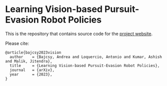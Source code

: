 # Learning Vision-based Pursuit-Evasion Robot Policies

This is the repository that contains source code for the [project website](https://abajcsy.github.io/vision-based-pursuit/).

Please cite:
```
@article{bajcsy2023vision
  author    = {Bajcsy, Andrea and Loquercio, Antonio and Kumar, Ashish and Malik, Jitendra},
  title     = {Learning Vision-based Pursuit-Evasion Robot Policies},
  journal   = {arXiv},
  year      = {2023},
}
```